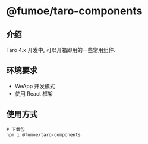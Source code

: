 # @fumoe/taro-components

## 介绍

Taro 4.x 开发中, 可以开箱即用的一些常用组件.

## 环境要求

- WeApp 开发模式
- 使用 React 框架

## 使用方式

```shell
# 下载包
npm i @fumoe/taro-components
```
